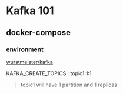 # Kafka 101

## docker-compose 

### environment 
[wurstmeister/kafka](https://hub.docker.com/r/wurstmeister/kafka)

KAFKA_CREATE_TOPICS : topic1:1:1

>topic1 will have 1 partition and 1 replicas